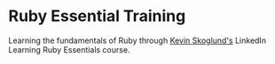 # Ruby Essential Training
Learning the fundamentals of Ruby through [Kevin Skoglund's](https://github.com/kevinskoglund) LinkedIn Learning Ruby Essentials course.

